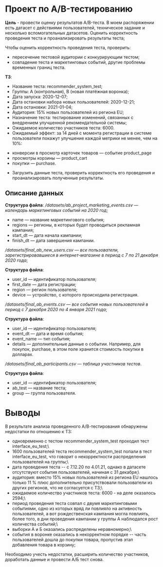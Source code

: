 # Проект по А/B-тестированию
**Цель** - провести оценку результатов A/B-теста. В моем распоряжении есть датасет с действиями пользователей, техническое задание и несколько вспомогательных датасетов.
Оценить корректность проведения теста и проанализировать результаты теста;

Чтобы оценить корректность проведения теста, проверить:
- пересечение тестовой аудитории с конкурирующим тестом;
- совпадение теста и маркетинговых событий, другие проблемы временных границ теста.

**ТЗ**:
* Название теста: recommender_system_test;
* Группы: А (контрольная), B (новая платёжная воронка);
* Дата запуска: 2020-12-07;
* Дата остановки набора новых пользователей: 2020-12-21;
* Дата остановки: 2021-01-04;
* Аудитория: 15% новых пользователей из региона EU;
* Назначение теста: тестирование изменений, связанных с внедрением улучшенной рекомендательной системы;
* Ожидаемое количество участников теста: 6000.
* Ожидаемый эффект: за 14 дней с момента регистрации в системе пользователи покажут улучшение каждой метрики не менее, чем на 10%:
- конверсии в просмотр карточек товаров — событие product_page
- просмотры корзины — product_cart
- покупки — purchase.
* Загрузить данные теста, проверить корректность его проведения и проанализировать полученные результаты.

## Описание данных
**Структура файла**:
 */datasets/ab_project_marketing_events.csv — календарь маркетинговых событий на 2020 год*; 
- name — название маркетингового события;
- regions — регионы, в которых будет проводиться рекламная кампания;
- start_dt — дата начала кампании;
- finish_dt — дата завершения кампании.

*/datasets/final_ab_new_users.csv — все пользователи, зарегистрировавшиеся в интернет-магазине в период с 7 по 21 декабря 2020 года*;

**Структура файла**:
- user_id — идентификатор пользователя;
- first_date — дата регистрации;
- region — регион пользователя;
- device — устройство, с которого происходила регистрация.

*/datasets/final_ab_events.csv — все события новых пользователей в период с 7 декабря 2020 по 4 января 2021 года*;

**Структура файла**:
- user_id — идентификатор пользователя;
- event_dt — дата и время события;
- event_name — тип события;
- details — дополнительные данные о событии. Например, для покупок, purchase, в этом поле хранится стоимость покупки в долларах.

*/datasets/final_ab_participants.csv — таблица участников тестов*.

**Структура файла**:
- user_id — идентификатор пользователя;
- ab_test — название теста;
- group — группа пользователя.

# Выводы
В результате анализа проведенного А/В-тестирования обнаружены недостатки по отношению к ТЗ:

- одновременно с тестом recommender_system_test проходил тест interface_eu_test;\
- 1600 пользователей теста recommender_system_test попали в тест interface_eu_test, что говорит о некорректности распределения пользователей на группы;\
- дата проведения теста -- с 7.12.20 по 4.01.21, однако в датасете отсутствуют события пользователей, начиная с 31 декабря;\
- аудитория: вместо 15% новых пользователей из региона EU нашлось только 11 % плюс дополнительно присутствовали пользователи из других регионов, что не согласуется с ТЗ;\
- ожидаемое количество участников теста: 6000 - на деле оказалось 2594;\
- период проведения теста совпал с двумя маркетинговыми событиями, одно из которых вряд ли повлияло на активность пользователей, а вот рождественская кампания могла повлиять, более того, в дни проведения кампании у группы А наблюдался рост количества событий;\
- выборки А и Б оказались распределены неравномерно;\
- события в воронке оказались в некорректном порядке -- часть пользователей дошла до покупки товара, пропустив этап добавления товара в корзину;

Необходимо учесть недостатки, расширить количество участников, доработать данные и провести А/Б тест снова. 
